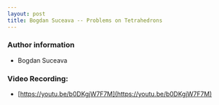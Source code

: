 ```yaml
---
layout: post
title: Bogdan Suceava -- Problems on Tetrahedrons
---
```


### Author information
* Bogdan Suceava

### Video Recording:

*  [https://youtu.be/b0DKgjW7F7M](https://youtu.be/b0DKgjW7F7M)


